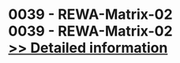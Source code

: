 # 0039 - REWA-Matrix-02<br />0039 - REWA-Matrix-02<br />[>> Detailed information](https://secure.shareit.com/shareit/product.html?productid=300909970&affiliateid=200057808)